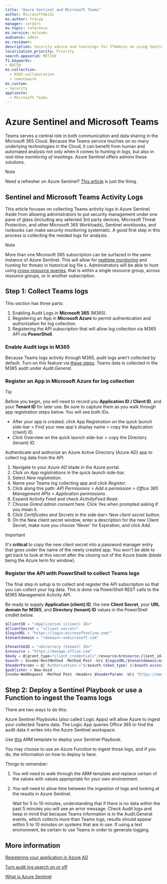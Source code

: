 ```yaml
---
title: "Azure Sentinel and Microsoft Teams"
author: MicrosoftHeidi
ms.author: tracyp
manager: serdars
ms.topic: reference
ms.service: msteams
audience: admin
ms.reviewer:
description: Security advice and learnings for ITAdmins on using Sentinel to monitor and hunt threats that may arise in Teams.
localization_priority: Priority
search.appverid: MET150
f1.keywords:
- NOCSH
ms.collection: 
  - M365-collaboration
  - remotework
ms.custom: 
- Security
appliesto: 
  - Microsoft Teams
---
```


# Azure Sentinel and Microsoft Teams

Teams serves a central role in both communication and data sharing in the Microsoft 365 Cloud. Because the Teams service touches on so many underlying technologies in the Cloud, it can benefit from human and automated analysis not only when it comes to *hunting in logs*, but also in *real-time monitoring of meetings*. Azure Sentinel offers admins these solutions.

> [!NOTE]
> Need a refresher on Azure Sentinel? [This article](https://docs.microsoft.com/azure/sentinel/overview) is just the thing.

## Sentinel and Microsoft Teams Activity Logs

This article focuses on collecting Teams activity logs in Azure Sentinel. Aside from allowing administrators to put security management under one pane of glass (including any selected 3rd party devices, Microsoft Threat Protection, and other Microsoft 365 Workloads), Sentinel workbooks, and runbooks can make security monitoring systematic. A good first step in this process is collecting the needed logs for analysis.

> [!NOTE]
> More than one Microsoft 365 subscription can be surfaced in the same instance of Azure Sentinel. This will allow for [realtime monitoring](https://docs.microsoft.com/azure/sentinel/livestream) and hunting for threats in historical log file s. Administrators will be able to hunt using [cross-resource queries](https://docs.microsoft.com/azure/azure-monitor/log-query/cross-workspace-query), that is within a single resource group, across resource groups, or in another subscription.

## Step 1: Collect Teams logs

This section has three parts:

1. Enabling Audit Logs in **Microsoft 365** (M365).
2. Registering an App in **Microsoft Azure** to permit authentication and authorization for log collection.
3. Registering the API subscription that will allow log collection via M365 API via **PowerShell**.

### Enable Audit logs in M365

Because Teams logs activity through M365, audit logs aren't collected by default. Turn on this feature via [these steps](https://docs.microsoft.com/microsoft-365/compliance/turn-audit-log-search-on-or-off?view=o365-worldwide&viewFallbackFrom=o365-worldwide%C2%A0). Teams data is collected in the M365 audit under *Audit.General*.

### Register an App in Microsoft Azure for log collection

> [!TIP]
> Before you begin, you will need to record you **Application ID / Client ID**, and your **Tenant ID** for later use. Be sure to capture them as you walk through app registration steps below. You will see both IDs.
>- After your app is created, click App Registration on the quick launch side-bar > Find your new app's display name > copy the Application (client) ID.
>- Click Overview on the quick launch side-bar > copy the Directory (tenant) ID.

Authenticate and authorize an Azure Active Directory (Azure AD) app to collect log data from the API.

1. Navigate to your *Azure AD* blade in the Azure portal.
2. Click on *App registrations* in the quick launch side-bar.
3. Select *New registration*.
4. Name your Teams log collecting app and click *Register*.
5. Click along this path: *API Permissions* > *Add a permission* > *Office 365 Management APIs* > *Application permissions*.
6. Expand Activity Feed and check *ActivityFeed.Read*.
7. Choose *Grand admin consent* here. Click Yes when prompted asking if you mean it.
8. Click *Certificates and Secrets* in the side-bar> *New client secret* button.
9. On the New client secret window, enter a description for the new Client Secret, make sure you choose 'Never' for Expiration, and click *Add*.

> [!IMPORTANT]
> It's **critical** to copy the new client secret into a password manager entry that goes under the name of the newly created app. You won't be able to get back to look at this secret after the closing out of the Azure blade (*blade* being the Azure term for window).

### Register the API with PowerShell to collect Teams logs

The final step in setup is to collect and register the API subscription so that you can collect your log data. This is done via PowerShell REST calls to the M365 Management Activity API.

Be ready to supply **Application (client) ID**, the new **Client Secret**, your **URL domain for M365**, and **Directory (tenant) ID** values in the PowerShell cmdlet below.

```PowerShell
$ClientID = "<Application (client) ID>"  
$ClientSecret = "<Client secret>"  
$loginURL = "https://login.microsoftonline.com/"  
$tenantdomain = "<domain>.onmicrosoft.com"  

$TenantGUID = "<Directory (tenant) ID>"  
$resource = "https://manage.office.com"  
$body = @{grant_type="client_credentials";resource=$resource;client_id=$ClientID;client_secret=$ClientSecret}
$oauth = Invoke-RestMethod -Method Post -Uri $loginURL/$tenantdomain/oauth2/token?api-version=1.0 -Body $body  
$headerParams = @{'Authorization'="$($oauth.token_type) $($oauth.access_token)"}
$publisher = New-Guid
Invoke-WebRequest -Method Post -Headers $headerParams -Uri "https://manage.office.com/api/v1.0/$tenantGuid/activity/feed/subscriptions/start?contentType=Audit.General&PublisherIdentifier=$Publisher"
```

## Step 2: Deploy a Sentinel Playbook or use a Function to ingest the Teams logs

There are two ways to do this: 

Azure Sentinel Playbooks (also called Logic Apps) will allow Azure to ingest your collected Teams data. The Logic App queries Office 365 to find the audit data it writes into the Azure Sentinel workspace.

Use [this](https://github.com/Azure/Azure-Sentinel/tree/master/Playbooks/Get-O365Data) ARM template to deploy your Sentinel Playbook.

You may choose to use an Azure Function to ingest those logs, and if you do, the information on how to deploy is here.

Things to remember:

1. You will need to walk through the ARM template and replace certain of the values with values appropriate for your own environment.
2. You will need to allow time between the ingestion of logs and looking at the results in Azure Sentinel.

   Wait for 5 to 10 minutes, understanding that if there is no data within the past 5 minutes you will see an error message. Check Audit logs and keep in mind that because Teams information is in the Audit.General events, which collects more than Teams logs, results should appear within 5 to 10 minutes on systems that are in use. If using a text environment, be certain to use Teams in order to generate logging.



<!--*Thank you for content collaboration, Pete Bryan, Nicholas DiCola, and Matthew Lowe.*-->

## More information

[Registering your application in Azure AD](https://docs.microsoft.com/skype-sdk/ucwa/registeringyourapplicationinazuread%C2%A0%20%20%C2%A0)

[Turn audit log search on or off](https://docs.microsoft.com/microsoft-365/compliance/turn-audit-log-search-on-or-off?view=o365-worldwide&viewFallbackFrom=o365-worldwide%C2%A0)

[What is Azure Sentinel](https://docs.microsoft.com/en-us/azure/sentinel/overview)